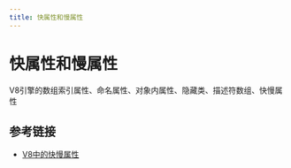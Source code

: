 ```yaml
---
title: 快属性和慢属性
---
```


# 快属性和慢属性

V8引擎的数组索引属性、命名属性、对象内属性、隐藏类、描述符数组、快慢属性

## 参考链接

- [V8中的快慢属性](https://www.cnblogs.com/all-smile/p/16597681.html)
